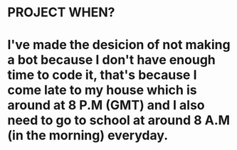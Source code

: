 
# PROJECT WHEN?

# I've made the desicion of not making a bot because I don't have enough time to code it, that's because I come late to my house which is around at 8 P.M (GMT) and I also need to go to school at around 8 A.M (in the morning) everyday.
